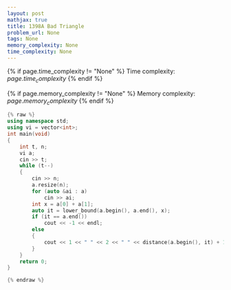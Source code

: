 ```yaml
---
layout: post
mathjax: true
title: 1398A Bad Triangle
problem_url: None
tags: None
memory_complexity: None
time_complexity: None
---
```




{% if page.time_complexity != "None" %}
Time complexity: ${{ page.time_complexity }}$
{% endif %}

{% if page.memory_complexity != "None" %}
Memory complexity: ${{ page.memory_complexity }}$
{% endif %}

```cpp
{% raw %}
using namespace std;
using vi = vector<int>;
int main(void)
{
    int t, n;
    vi a;
    cin >> t;
    while (t--)
    {
        cin >> n;
        a.resize(n);
        for (auto &ai : a)
            cin >> ai;
        int x = a[0] + a[1];
        auto it = lower_bound(a.begin(), a.end(), x);
        if (it == a.end())
            cout << -1 << endl;
        else
        {
            cout << 1 << " " << 2 << " " << distance(a.begin(), it) + 1 << endl;
        }
    }
    return 0;
}

{% endraw %}
```